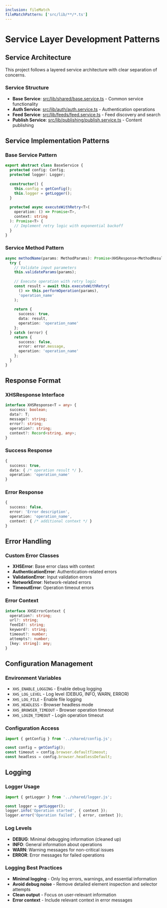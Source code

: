 ```yaml
---
inclusion: fileMatch
fileMatchPattern: ['src/lib/**/*.ts']
---
```


# Service Layer Development Patterns

## Service Architecture

This project follows a layered service architecture with clear separation of concerns.

### Service Structure

- **Base Service**: [src/lib/shared/base.service.ts](mdc:src/lib/shared/base.service.ts) - Common service functionality
- **Auth Service**: [src/lib/auth/auth.service.ts](mdc:src/lib/auth/auth.service.ts) - Authentication operations
- **Feed Service**: [src/lib/feeds/feed.service.ts](mdc:src/lib/feeds/feed.service.ts) - Feed discovery and search
- **Publish Service**: [src/lib/publishing/publish.service.ts](mdc:src/lib/publishing/publish.service.ts) - Content publishing

## Service Implementation Patterns

### Base Service Pattern
```typescript
export abstract class BaseService {
  protected config: Config;
  protected logger: Logger;
  
  constructor() {
    this.config = getConfig();
    this.logger = getLogger();
  }
  
  protected async executeWithRetry<T>(
    operation: () => Promise<T>,
    context: string
  ): Promise<T> {
    // Implement retry logic with exponential backoff
  }
}
```

### Service Method Pattern
```typescript
async methodName(params: MethodParams): Promise<XHSResponse<MethodResult>> {
  try {
    // Validate input parameters
    this.validateParams(params);
    
    // Execute operation with retry logic
    const result = await this.executeWithRetry(
      () => this.performOperation(params),
      'operation_name'
    );
    
    return {
      success: true,
      data: result,
      operation: 'operation_name'
    };
  } catch (error) {
    return {
      success: false,
      error: error.message,
      operation: 'operation_name'
    };
  }
}
```

## Response Format

### XHSResponse Interface
```typescript
interface XHSResponse<T = any> {
  success: boolean;
  data?: T;
  message?: string;
  error?: string;
  operation?: string;
  context?: Record<string, any>;
}
```

### Success Response
```typescript
{
  success: true,
  data: { /* operation result */ },
  operation: 'operation_name'
}
```

### Error Response
```typescript
{
  success: false,
  error: 'Error description',
  operation: 'operation_name',
  context: { /* additional context */ }
}
```

## Error Handling

### Custom Error Classes
- **XHSError**: Base error class with context
- **AuthenticationError**: Authentication-related errors
- **ValidationError**: Input validation errors
- **NetworkError**: Network-related errors
- **TimeoutError**: Operation timeout errors

### Error Context
```typescript
interface XHSErrorContext {
  operation?: string;
  url?: string;
  feedId?: string;
  keyword?: string;
  timeout?: number;
  attempts?: number;
  [key: string]: any;
}
```

## Configuration Management

### Environment Variables
- `XHS_ENABLE_LOGGING` - Enable debug logging
- `XHS_LOG_LEVEL` - Log level (DEBUG, INFO, WARN, ERROR)
- `XHS_LOG_FILE` - Enable file logging
- `XHS_HEADLESS` - Browser headless mode
- `XHS_BROWSER_TIMEOUT` - Browser operation timeout
- `XHS_LOGIN_TIMEOUT` - Login operation timeout

### Configuration Access
```typescript
import { getConfig } from '../shared/config.js';

const config = getConfig();
const timeout = config.browser.defaultTimeout;
const headless = config.browser.headlessDefault;
```

## Logging

### Logger Usage
```typescript
import { getLogger } from '../shared/logger.js';

const logger = getLogger();
logger.info('Operation started', { context });
logger.error('Operation failed', { error, context });
```

### Log Levels
- **DEBUG**: Minimal debugging information (cleaned up)
- **INFO**: General information about operations
- **WARN**: Warning messages for non-critical issues
- **ERROR**: Error messages for failed operations

### Logging Best Practices
- **Minimal logging** - Only log errors, warnings, and essential information
- **Avoid debug noise** - Remove detailed element inspection and selector attempts
- **Clean output** - Focus on user-relevant information
- **Error context** - Include relevant context in error messages